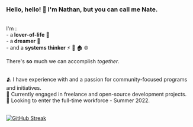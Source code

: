 ### Hello, hello! 👋 I'm Nathan, but you can call me Nate. 




<br>I'm :
<br> - a<b> lover-of-life</b> 🌱
<br> - a<b> dreamer</b> 🌄
<br> - and a <b>systems thinker</b>
⚡
🚏
🏠
🌐

There's <b>so</b> much we can accomplish <em>together</em>.


<br>🫂 I have experience with and a passion for community-focused programs and initiatives.
<br>🔭 Currently engaged in freelance and open-source development projects.
<br>🚀 Looking to enter the full-time workforce - Summer 2022.



<br>[![GitHub Streak](http://github-readme-streak-stats.herokuapp.com?user=nfolkman&theme=tokyonight_duo&hide_border=true&date_format=M%20j%5B%2C%20Y%5D)](https://git.io/streak-stats)
